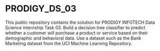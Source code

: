 # PRODIGY_DS_03
This public repository contains the solution for PRODIGY INFOTECH  Data Science internship  Task 03. Build a decision tree classifier to predict whether a customer will purchase a product or service based on their demographic and behavioral data. Use a dataset such as the Bank Marketing dataset from the UCI Machine Learning Repository.
